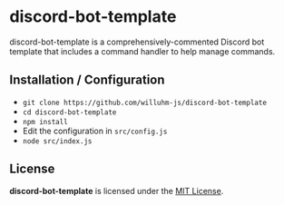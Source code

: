 # discord-bot-template
discord-bot-template is a comprehensively-commented Discord bot template that includes a command handler to help manage commands.

## Installation / Configuration
- `git clone https://github.com/willuhm-js/discord-bot-template`
- `cd discord-bot-template`
- `npm install`
- Edit the configuration in `src/config.js`
- `node src/index.js`

## License
**discord-bot-template** is licensed under the [MIT License](https://github.com/willuhm-js/discord-bot-template/blob/master/LICENSE).